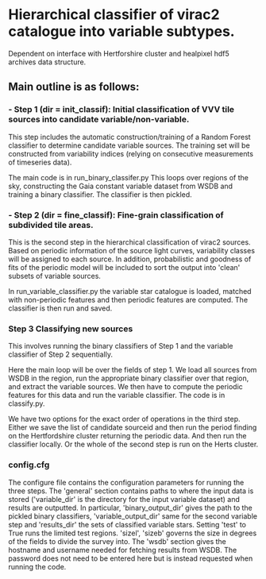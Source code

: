 # Hierarchical classifier of virac2 catalogue into variable subtypes.

Dependent on interface with Hertforshire cluster and healpixel hdf5 archives data structure. 

## Main outline is as follows:

### - Step 1 (dir = init_classif): Initial classification of VVV tile sources into candidate variable/non-variable. 

This step includes the automatic construction/training of a Random Forest classifier to determine candidate variable sources. The training set will be constructed from variability indices (relying on consecutive measurements of timeseries data). 

The main code is in run_binary_classifer.py This loops over regions of the sky, constructing the Gaia constant variable dataset from WSDB and training a binary classifier. The classifier is then pickled.

### - Step 2 (dir = fine_classif): Fine-grain classification of subdivided tile areas.

This is the second step in the hierarchical classification of virac2 sources. Based on periodic information of the source light curves, variability classes will be assigned to each source. In addition, probabilistic and goodness of fits of the periodic model will be included to sort the output into 'clean' subsets of variable sources. 

In run_variable_classifier.py the variable star catalogue is loaded, matched with non-periodic features and then periodic features are computed. The classifier is then run and saved.

### Step 3 Classifying new sources

This involves running the binary classifiers of Step 1 and the variable classifier of Step 2 sequentially. 

Here the main loop will be over the fields of step 1. We load all sources from WSDB in the region, run the appropriate binary classifier over that region, and extract the variable sources. We then have to compute the periodic features for this data and run the variable classifier. The code is in classify.py.

We have two options for the exact order of operations in the third step. Either we save the list of candidate sourceid and then run the period finding on the Hertfordshire cluster returning the periodic data. And then run the classifier locally. Or the whole of the second step is run on the Herts cluster.

### config.cfg

The configure file contains the configuration parameters for running the three steps. The 'general' section contains paths to where the input data is stored ('variable_dir' is the directory for the input variable dataset) and results are outputted. In particular, 'binary_output_dir' gives the path to the pickled binary classifiers, 'variable_output_dir' same for the second variable step and 'results_dir' the sets of classified variable stars. Setting 'test' to True runs the limited test regions. 'sizel', 'sizeb' governs the size in degrees of the fields to divide the survey into. The 'wsdb' section gives the hostname and username needed for fetching results from WSDB. The password does not need to be entered here but is instead requested when running the code.

